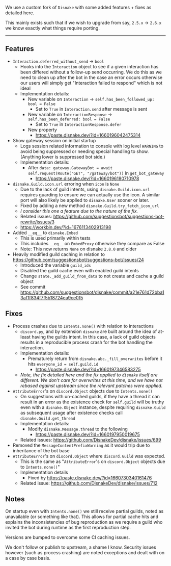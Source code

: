 We use a custom fork of `Disnake` with some added features + fixes as detailed here.

This mainly exists such that if we wish to upgrade from say, `2.5.x` -> `2.6.x` we know exactly what things require porting.

---

## Features

- `Interaction.deferred_without_send` -> `bool`
  - Hooks into the `Interaction` object to see if a given interaction has been differed without a follow-up send occurring. We do this as we need to clean up after the bot in the case an error occurs otherwise our users will simply get "Interaction failed to respond" which is not ideal
  - Implementation details:
    - New variable on `Interaction` -> `self.has_been_followed_up: bool = False`
      - Set to `True` in `Interaction.send` after message is sent
    - New variable on `InteractionResponse` -> `self.has_been_deferred: bool = False`
      - Set to `True` in `InteractionResponse.defer`
    - New property
      - https://paste.disnake.dev/?id=1660196042475314
- Show gateway session on initial startup
  - Logs session related information to console with log level `WARNING` to avoid being suppressed or needing special handling to show. (Anything lower is suppressed bot side.)
  - Implementation details:
    - After `data: gateway.GatewayBot = await self.request(Route("GET", "/gateway/bot"))` in `get_bot_gateway`
      - https://paste.disnake.dev/?id=1660196180710978
- `disnake.Guild.icon.url` erroring when `icon` is `None`
  - Due to the lack of guild intents, using `disnake.Guild.icon.url` requires guarding to ensure we can actually use the icon. A similar port will also likely be applied to `disnake.User` sooner or later.
  - Fixed by adding a new method `disnake.Guild.try_fetch_icon_url`
  - *I consider this one a feature due to the nature of the fix.*
  - Related issues: https://github.com/suggestionsbot/suggestions-bot-rewrite/issues/3
  - https://workbin.dev/?id=1676113402913198
- Added `__eq__` to `disnake.Embed` 
  - This is used primarily within tests
  - This includes `__eq__` on `EmbedProxy` otherwise they compare as False
  - Note: This now returns `None` on disnake `2.8.0` and older
- Heavily modified guild caching in relation to <https://github.com/suggestionsbot/suggestions-bot/issues/24>
  - Introduced the variable `guild_ids`
  - Disabled the guild cache even with enabled guild intents
  - Change `state._add_guild_from_data` to not create and cache a guild object
  - See commit <https://github.com/suggestionsbot/disnake/commit/a21e761d72bba13af1f834f7f5b18724ea9ce0f5>

## Fixes

- Process crashes due to `Intents.none()` with relation to interactions
  - `discord.py`, and by extension `disnake` are built around the idea of at-least having the guilds intent. In this case, a lack of guild objects results in a reproducible process crash for the bot handling the interaction. 
  - Implementation details:
    - Prematurely return from `disnake.abc._fill_overwrites` before it hits `everyone_id = self.guild.id`
      - https://paste.disnake.dev/?id=1660197346583275
  - *Note, the fix detailed here and the fix applied to `disnake` itself are different. We don't care for overwrites at this time, and we have not rebased against upstream since the relevant patches were applied.*
- `AttributeError`'s on `discord.Object` objects due to `Intents.none()`
  - On suggestions with un-cached guilds, if they have a thread it can result in an error as the existence check for `self.guild` will be truthy even with a `disnake.Object` instance, despite requiring `disnake.Guild` as subsequent usage after existence checks call `disnake.Guild.get_thread`
  - Implementation details:
    - Modify `disnake.Message.thread` to the following
      - https://paste.disnake.dev/?id=1660197950019675
  - Related issues: https://github.com/DisnakeDev/disnake/issues/699
- Removed the `MessageContentPrefixWarning` as it would trip due to inheritance of the bot base
- `AttributeError`'s on `discord.Object` where `discord.Guild` was expected.
  - This is the same as "`AttributeError`'s on `discord.Object` objects due to `Intents.none()`"
  - Implementation details
    - Fixed by https://paste.disnake.dev/?id=1660730340161476
  - Related issue: https://github.com/DisnakeDev/disnake/issues/712
## Notes

On startup even with `Intents.none()` we still receive partial guilds, noted as unavailable (or something like that). This allows for partial cache hits and explains the inconsistencies of bug reproduction as we require a guild who invited the bot during runtime as the first reproduction step.

Versions are bumped to overcome some CI caching issues.

We don't follow or publish to upstream, a shame I know. Security issues however (such as process crashing) are noted exceptions and dealt with on a case by case basis.

